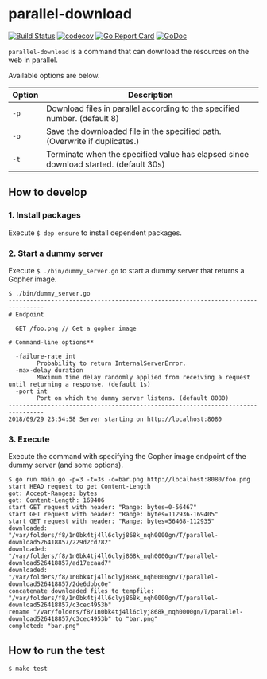 # parallel-download

[![Build Status](https://travis-ci.com/hioki-daichi/parallel-download.svg?branch=master)](https://travis-ci.com/hioki-daichi/parallel-download)
[![codecov](https://codecov.io/gh/hioki-daichi/parallel-download/branch/master/graph/badge.svg)](https://codecov.io/gh/hioki-daichi/parallel-download)
[![Go Report Card](https://goreportcard.com/badge/github.com/hioki-daichi/parallel-download)](https://goreportcard.com/report/github.com/hioki-daichi/parallel-download)
[![GoDoc](https://godoc.org/github.com/hioki-daichi/parallel-download?status.svg)](https://godoc.org/github.com/hioki-daichi/parallel-download)

`parallel-download` is a command that can download the resources on the web in parallel.

Available options are below.

| Option | Description                                                                          |
| ---    | ---                                                                                  |
| `-p`   | Download files in parallel according to the specified number. (default 8)            |
| `-o`   | Save the downloaded file in the specified path. (Overwrite if duplicates.)           |
| `-t`   | Terminate when the specified value has elapsed since download started. (default 30s) |

## How to develop

### 1. Install packages

Execute `$ dep ensure` to install dependent packages.

### 2. Start a dummy server

Execute `$ ./bin/dummy_server.go` to start a dummy server that returns a Gopher image.

```
$ ./bin/dummy_server.go
--------------------------------------------------------------------------------
# Endpoint

  GET /foo.png // Get a gopher image

# Command-line options**

  -failure-rate int
        Probability to return InternalServerError.
  -max-delay duration
        Maximum time delay randomly applied from receiving a request until returning a response. (default 1s)
  -port int
        Port on which the dummy server listens. (default 8080)
--------------------------------------------------------------------------------
2018/09/29 23:54:58 Server starting on http://localhost:8080
```

### 3. Execute

Execute the command with specifying the Gopher image endpoint of the dummy server (and some options).

```
$ go run main.go -p=3 -t=3s -o=bar.png http://localhost:8080/foo.png
start HEAD request to get Content-Length
got: Accept-Ranges: bytes
got: Content-Length: 169406
start GET request with header: "Range: bytes=0-56467"
start GET request with header: "Range: bytes=112936-169405"
start GET request with header: "Range: bytes=56468-112935"
downloaded: "/var/folders/f8/1n0bk4tj4ll6clyj868k_nqh0000gn/T/parallel-download526418857/229d2cd782"
downloaded: "/var/folders/f8/1n0bk4tj4ll6clyj868k_nqh0000gn/T/parallel-download526418857/ad17ecaad7"
downloaded: "/var/folders/f8/1n0bk4tj4ll6clyj868k_nqh0000gn/T/parallel-download526418857/2de6dbbc0e"
concatenate downloaded files to tempfile: "/var/folders/f8/1n0bk4tj4ll6clyj868k_nqh0000gn/T/parallel-download526418857/c3cec4953b"
rename "/var/folders/f8/1n0bk4tj4ll6clyj868k_nqh0000gn/T/parallel-download526418857/c3cec4953b" to "bar.png"
completed: "bar.png"
```

## How to run the test

```shell
$ make test
```
